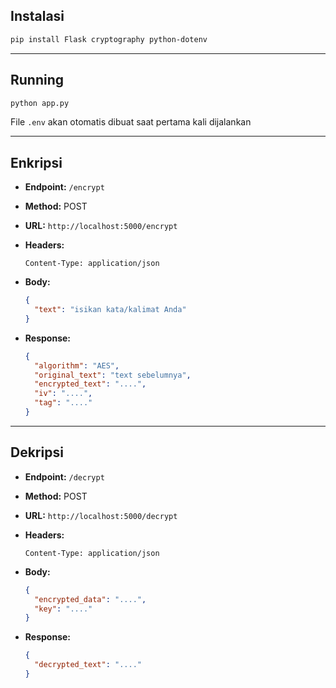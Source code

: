 ## Instalasi

```bash
pip install Flask cryptography python-dotenv
````

---

## Running

```bash
python app.py
```

File `.env` akan otomatis dibuat saat pertama kali dijalankan

---

## Enkripsi

* **Endpoint:** `/encrypt`
* **Method:** POST
* **URL:** `http://localhost:5000/encrypt`
* **Headers:**

  ```
  Content-Type: application/json
  ```
* **Body:**

  ```json
  {
    "text": "isikan kata/kalimat Anda"
  }
  ```
* **Response:**

  ```json
  {
    "algorithm": "AES",
    "original_text": "text sebelumnya",
    "encrypted_text": "....",
    "iv": "....",
    "tag": "...."
  }
  ```

---

## Dekripsi

* **Endpoint:** `/decrypt`
* **Method:** POST
* **URL:** `http://localhost:5000/decrypt`
* **Headers:**

  ```
  Content-Type: application/json
  ```
* **Body:**

  ```json
  {
    "encrypted_data": "....",
    "key": "...."
  }
  ```
* **Response:**

  ```json
  {
    "decrypted_text": "...."
  }
  ```
